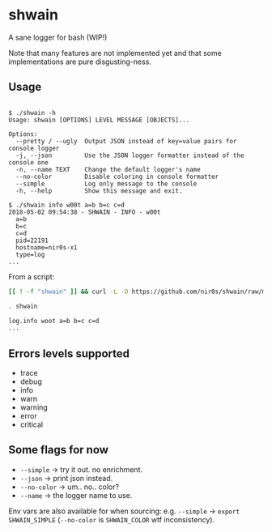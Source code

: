 shwain
======

A sane logger for bash (WIP!)

Note that many features are not implemented yet and that some implementations are pure disgusting-ness.

## Usage

```text

$ ./shwain -h
Usage: shwain [OPTIONS] LEVEL MESSAGE [OBJECTS]...

Options:
  --pretty / --ugly  Output JSON instead of key=value pairs for console logger
  -j, --json         Use the JSON logger formatter instead of the console one
  -n, --name TEXT    Change the default logger's name
  --no-color         Disable coloring in console formatter
  --simple           Log only message to the console
  -h, --help         Show this message and exit.

$ ./shwain info w00t a=b b=c c=d
2018-05-02 09:54:38 - SHWAIN - INFO - w00t
  a=b
  b=c
  c=d
  pid=22191
  hostname=nir0s-x1
  type=log
...
```

From a script:

```bash
[[ ! -f "shwain" ]] && curl -L -O https://github.com/nir0s/shwain/raw/master/shwain

. shwain

log.info woot a=b b=c c=d
...
```


## Errors levels supported

* trace
* debug
* info
* warn
* warning
* error
* critical

## Some flags for now

* `--simple` -> try it out. no enrichment.
* `--json` -> print json instead.
* `--no-color` -> um.. no.. color?
* `--name` -> the logger name to use.

Env vars are also available for when sourcing: e.g. `--simple` -> `export SHWAIN_SIMPLE` (`--no-color` is `SHWAIN_COLOR` wtf inconsistency).
